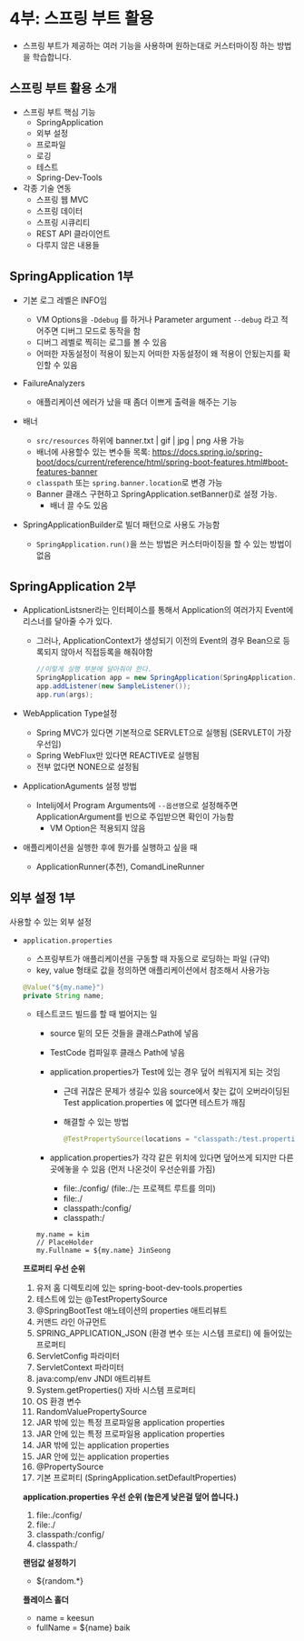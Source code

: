 # 4부: 스프링 부트 활용

- 스프링 부트가 제공하는 여러 기능을 사용하며 원하는대로 커스터마이징 하는 방법을 학습합니다.

## 스프링 부트 활용 소개

- 스프링 부트 핵심 기능
  - SpringApplication
  - 외부 설정
  - 프로파일
  - 로깅
  - 테스트
  - Spring-Dev-Tools
- 각종 기술 연동
  - 스프링 웹 MVC
  - 스프링 데이터
  - 스프링 시큐리티
  - REST API 클라이언트
  - 다루지 않은 내용들

## SpringApplication 1부

- 기본 로그 레벨은 INFO임
  - VM Options을 `-Ddebug` 를 하거나 Parameter argument `--debug` 라고 적어주면 디버그 모드로 동작을 함 
  - 디버그 레벨로 찍히는 로그를 볼 수 있음
  - 어떠한 자동설정이 적용이 됬는지 어떠한 자동설정이 왜 적용이 안됬는지를 확인할 수 있음

- FailureAnalyzers
  - 애플리케이션 에러가 났을 때 좀더 이쁘게 출력을 해주는 기능
- 배너
  - `src/resources` 하위에 banner.txt | gif | jpg | png 사용 가능
  - 배너에 사용할수 있는 변수들 목록: https://docs.spring.io/spring-boot/docs/current/reference/html/spring-boot-features.html#boot-features-banner
  - `classpath` 또는 `spring.banner.location`로 변경 가능
  - Banner 클래스 구현하고 SpringApplication.setBanner()로 설정 가능.
    - 배너 끌 수도 있음
- SpringApplicationBuilder로 빌더 패턴으로 사용도 가능함
  - `SpringApplication.run()`을 쓰는 방법은 커스터마이징을 할 수 있는 방법이 없음

## SpringApplication 2부

- ApplicationListsner라는 인터페이스를 통해서 Application의 여러가지 Event에 리스너를 달아줄 수가 있다.

  - 그러나, ApplicationContext가 생성되기 이전의 Event의 경우 Bean으로 등록되지 않아서 직접등록을 해줘야함

    ```java
    //이렇게 실행 부분에 달아줘야 한다.
    SpringApplication app = new SpringApplication(SpringApplication.class);
    app.addListener(new SampleListener());
    app.run(args);
    ```

- WebApplication Type설정
  - Spring MVC가 있다면 기본적으로 SERVLET으로 실행됨 (SERVLET이 가장 우선임)
  - Spring WebFlux만 있다면 REACTIVE로 실행됨 
  - 전부 없다면 NONE으로 설정됨
- ApplicationAguments 설정 방법
  - Intelij에서 Program Arguments에 `--옵션명`으로 설정해주면 ApplicationArgument를 빈으로 주입받으면 확인이 가능함
    - VM Option은 적용되지 않음
- 애플리케이션을 실행한 후에 뭔가를 실행하고 싶을 때
  - ApplicationRunner(추천), ComandLineRunner

## 외부 설정 1부

사용할 수 있는 외부 설정

- `application.properties`

  - 스프링부트가 애플리케이션을 구동할 때 자동으로 로딩하는 파일 (규약)
  - key, value 형태로 값을 정의하면 애플리케이션에서 참조해서 사용가능

  ```java
  @Value("${my.name}")
  private String name;
  ```

  - 테스트코드 빌드를 할 때 벌어지는 일

    - source 밑의 모든 것들을 클래스Path에 넣음

    - TestCode 컴파일후 클래스 Path에 넣음

    - application.properties가 Test에 있는 경우 덮어 씌워지게 되는 것임

      - 근데 귀찮은 문제가 생길수 있음 source에서 찾는 값이 오버라이딩된 Test application.properties 에 없다면 테스트가 깨짐

      - 해결할 수 있는 방법

        ```java
        @TestPropertySource(locations = "classpath:/test.properties")
        ```

    - application.properties가 각각 같은 위치에 있다면 덮어쓰게 되지만 다른 곳에놓을 수 있음 (먼저 나온것이 우선순위를 가짐)
      - file:./config/ (file:./는 프로젝트 루트를 의미)
      - file:./
      - classpath:/config/
      - classpath:/

    ```properties
    my.name = kim
    // PlaceHolder
    my.Fullname = ${my.name} JinSeong
    ```

  **프로퍼티 우선 순위**

  1. 유저 홈 디렉토리에 있는 spring-boot-dev-tools.properties
  2. 테스트에 있는 @TestPropertySource
  3. @SpringBootTest 애노테이션의 properties 애트리뷰트
  4. 커맨드 라인 아규먼트
  5. SPRING_APPLICATION_JSON (환경 변수 또는 시스템 프로티) 에 들어있는 프로퍼티
  6. ServletConfig 파라미터
  7. ServletContext 파라미터
  8. java:comp/env JNDI 애트리뷰트
  9. System.getProperties() 자바 시스템 프로퍼티
  10. OS 환경 변수
  11. RandomValuePropertySource
  12. JAR 밖에 있는 특정 프로파일용 application properties
  13. JAR 안에 있는 특정 프로파일용 application properties
  14. JAR 밖에 있는 application properties
  15. JAR 안에 있는 application properties
  16. @PropertySource
  17. 기본 프로퍼티 (SpringApplication.setDefaultProperties)

  **application.properties 우선 순위 (높은게 낮은걸 덮어 씁니다.)**

  1. file:./config/
  2. file:./
  3. classpath:/config/
  4. classpath:/

  **랜덤값 설정하기**

  - ${random.*}

  **플레이스 홀더**

  - name = keesun
  - fullName = ${name} baik

